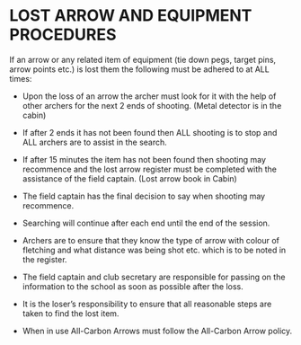 # LOST ARROW AND EQUIPMENT PROCEDURES

If an arrow or any related item of equipment (tie down pegs, target pins, arrow
points etc.) is lost them the following must be adhered to at ALL times:

- Upon the loss of an arrow the archer must look for it with the help of other
archers for the next 2 ends of shooting. (Metal detector is in the cabin)

- If after 2 ends it has not been found then ALL shooting is to stop and ALL
archers are to assist in the search.

- If after 15 minutes the item has not been found then shooting may recommence
and the lost arrow register must be completed with the assistance of the field
captain. (Lost arrow book in Cabin)

- The field captain has the final decision to say when shooting may recommence.

- Searching will continue after each end until the end of the session.

- Archers are to ensure that they know the type of arrow with colour of fletching
and what distance was being shot etc. which is to be noted in the register.  

- The field captain and club secretary are responsible for passing on the information
to the school as soon as possible after the loss.

- It is the loser’s responsibility to ensure that all reasonable steps are taken
to find the lost item.

- When in use All-Carbon Arrows must follow the All-Carbon Arrow policy.
